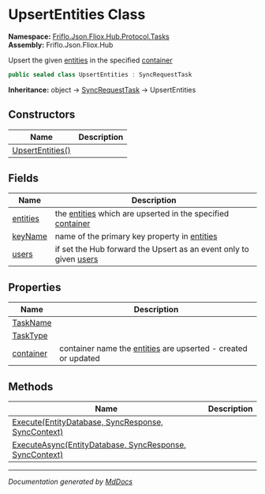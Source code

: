 ﻿<!--  
  <auto-generated>   
    The contents of this file were generated by a tool.  
    Changes to this file may be list if the file is regenerated  
  </auto-generated>   
-->

# UpsertEntities Class

**Namespace:** [Friflo.Json.Fliox.Hub.Protocol.Tasks](../index.md)  
**Assembly:** Friflo.Json.Fliox.Hub

Upsert the given [entities](fields/entities.md) in the specified [container](properties/container.md)

```csharp
public sealed class UpsertEntities : SyncRequestTask
```

**Inheritance:** object → [SyncRequestTask](../SyncRequestTask/index.md) → UpsertEntities

## Constructors

| Name                                      | Description |
| ----------------------------------------- | ----------- |
| [UpsertEntities()](constructors/index.md) |             |

## Fields

| Name                           | Description                                                                                                 |
| ------------------------------ | ----------------------------------------------------------------------------------------------------------- |
| [entities](fields/entities.md) | the [entities](fields/entities.md) which are upserted in the specified [container](properties/container.md) |
| [keyName](fields/keyName.md)   | name of the primary key property in [entities](fields/entities.md)                                          |
| [users](fields/users.md)       | if set the Hub forward the Upsert as an event only to given [users](fields/users.md)                        |

## Properties

| Name                                 | Description                                                                          |
| ------------------------------------ | ------------------------------------------------------------------------------------ |
| [TaskName](properties/TaskName.md)   |                                                                                      |
| [TaskType](properties/TaskType.md)   |                                                                                      |
| [container](properties/container.md) | container name the [entities](fields/entities.md) are upserted \- created or updated |

## Methods

| Name                                                                               | Description |
| ---------------------------------------------------------------------------------- | ----------- |
| [Execute(EntityDatabase, SyncResponse, SyncContext)](methods/Execute.md)           |             |
| [ExecuteAsync(EntityDatabase, SyncResponse, SyncContext)](methods/ExecuteAsync.md) |             |

___

*Documentation generated by [MdDocs](https://github.com/ap0llo/mddocs)*
